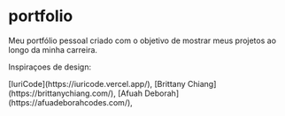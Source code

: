 # portfolio
<p>Meu portfólio pessoal criado com o objetivo de mostrar meus projetos ao longo da minha carreira.</p>

<p>Inspiraçoes de design:</p>
[IuriCode](https://iuricode.vercel.app/),
[Brittany Chiang](https://brittanychiang.com/),
[Afuah Deborah](https://afuadeborahcodes.com/),


